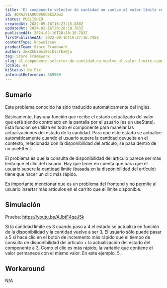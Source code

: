 ```yaml
---
title: 'El componente selector de cantidad no vuelve al valor límite cuando el usuario hace clic rápidamente'
id: 4QRAzY1A0UD8hOUEkxAawz
status: PUBLISHED
createdAt: 2022-09-16T16:27:15.880Z
updatedAt: 2024-02-16T20:28:10.783Z
publishedAt: 2024-02-16T20:28:10.783Z
firstPublishedAt: 2022-09-16T16:27:16.745Z
contentType: knownIssue
productTeam: Store Framework
author: 2mXZkbi0oi061KicTExNjo
tag: Store Framework
slug: el-componente-selector-de-cantidad-no-vuelve-al-valor-limite-cuando-el-usuario-hace-clic-rapidamente
locale: es
kiStatus: No Fix
internalReference: 659909
---
```


## Sumario

<div class="alert alert-info">
  <p>Este problema conocido ha sido traducido automáticamente del inglés.</p>
</div>


Básicamente, hay una función que recibe el estado actualizado del valor que está siendo controlado en la pantalla por el usuario (es un useState). Esta función se utiliza en todo el componente para manejar las actualizaciones del estado de la cantidad. Para que este estado se actualice automáticamente cuando el usuario supere la cantidad devuelta en el contexto, relacionada con la disponibilidad del artículo, se pasa dentro de un useEffect.

El problema es que la consulta de disponibilidad del artículo parece ser más lenta que el clic del usuario. Hay que tener en cuenta que para que el usuario supere la cantidad límite (basada en la disponibilidad del artículo) tiene que hacer un clic más rápido.

Es importante mencionar que es un problema del frontend y no permite al usuario insertar más artículos en el carrito que el límite disponible.



## Simulación


Prueba: https://youtu.be/AJbtF4qeJ5k

Si la cantidad límite es 3 cuando paso a 4 el estado se actualiza en función de la disponibilidad y la cantidad vuelve a ser 3. El usuario sólo puede pasar a 5 si hace clic en el botón de incremento más rápido que el tiempo de consulta de disponibilidad del artículo + la actualización del estado del componente a 3. Como el clic es más rápido, la variable que contiene el valor permanece con el mismo valor. En este ejemplo, 5.



## Workaround


N/A

